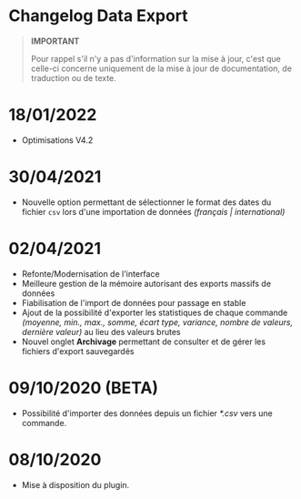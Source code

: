 # Changelog Data Export

>**IMPORTANT**
>
>Pour rappel s'il n'y a pas d'information sur la mise à jour, c'est que celle-ci concerne uniquement de la mise à jour de documentation, de traduction ou de texte.

# 18/01/2022

- Optimisations V4.2

# 30/04/2021

- Nouvelle option permettant de sélectionner le format des dates du fichier `csv` lors d'une importation de données *(français \| international)*

# 02/04/2021

- Refonte/Modernisation de l'interface
- Meilleure gestion de la mémoire autorisant des exports massifs de données
- Fiabilisation de l'import de données pour passage en stable
- Ajout de la possibilité d'exporter les statistiques de chaque commande *(moyenne, min., max., somme, écart type, variance, nombre de valeurs, dernière valeur)* au lieu des valeurs brutes
- Nouvel onglet **Archivage** permettant de consulter et de gérer les fichiers d'export sauvegardés

# 09/10/2020 (BETA)

- Possibilité d'importer des données depuis un fichier *\*.csv* vers une commande.

# 08/10/2020

- Mise à disposition du plugin.
